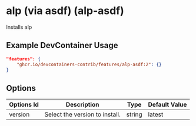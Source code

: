
# alp (via asdf) (alp-asdf)

Installs alp

## Example DevContainer Usage

```json
"features": {
    "ghcr.io/devcontainers-contrib/features/alp-asdf:2": {}
}
```

## Options

| Options Id | Description | Type | Default Value |
|-----|-----|-----|-----|
| version | Select the version to install. | string | latest |


